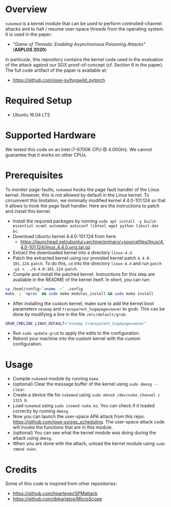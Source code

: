 # Overview

`nukemod` is a kernel module that can be used to perform controlled-channel attacks and to halt / resume user-space threads from the operating system. It is used in the paper:

- _"Game of Threads: Enabling Asynchronous Poisoning Attacks"_ (__ASPLOS 2020__)

In particular, this repository contains the kernel code used in the evaluation of the attack against our SGX proof-of-concept (cf. Section 6 in the paper).
The full code artifact of the paper is available at:

- https://github.com/jose-sv/hogwild_pytorch

# Required Setup
- Ubuntu 16.04 LTS

# Supported Hardware
We tested this code on an Intel i7-6700K CPU @ 4.00GHz.
We cannot guarantee that it works on other CPUs.

# Prerequisites
To monitor page-faults, `nukemod` hooks the page fault handler of the Linux kernel.
However, this is not allowed by default in the Linux kernel.
To circumvent this limitation, we minimally modified kernel 4.4.0-101.124 so that it allows to hook the page fault handler.
Here are the instructions to patch and install this kernel.

- Install the required packages by running `sudo apt install -y build-essential ocaml automake autoconf libtool wget python libssl-dev bc`.
- Download Ubuntu kernel 4.4.0-101.124 from here:
  - https://launchpad.net/ubuntu/+archive/primary/+sourcefiles/linux/4.4.0-101.124/linux_4.4.0.orig.tar.gz
- Extract the downloaded kernel into a directory `linux-4.4`.
- Patch the extracted kernel using our provided kernel patch `4.4.0-101.124.patch`. To do this, `cd` into the directory `linux-4.4` and run `patch -p1 < ../4.4.0-101.124.patch`.
- Compile and install the patched kernel. Instructions for this step are available in the README of the kernel itself. In short, you can run:
```sh
cp /boot/config-`uname -r` .config
make -j `nproc` && sudo make modules_install && sudo make install
```
- After installing the custom kernel, make sure to add the kernel boot parameters `nosmap` and `transparent_hugepage=never` to grub.
This can be done by modifying a line in the file `/etc/default/grub`:
```sh
GRUB_CMDLINE_LINUX_DEFAULT="nosmap transparent_hugepage=never"
```
- Run `sudo update-grub` to apply the edits to the configuration.
- Reboot your machine into the custom kernel with the custom configuration.

# Usage
- Compile `nukemod` module by running `make`.
- (optional) Clear the message buffer of the kernel using `sudo dmesg --clear`.
- Create a device file for `nukemod` using `sudo mknod /dev/nuke_channel c 1315 0`.
- Load `nukemod` using `sudo insmod nuke.ko`. You can check if it loaded correctly by running `dmesg`.
- Now you can launch the user-space APA attack from this repo: https://github.com/jose-sv/sgx_scheduling.
The user-space attack code will invoke the functions that are in this module.
- (optional) You can see what the kernel module was doing during the attack using `dmesg`.
- When you are done with the attack, unload the kernel module using `sudo rmmod nuke`.

# Credits
Some of this code is inspired from other repositories:

- https://github.com/heartever/SPMattack
- https://github.com/dskarlatos/MicroScope
